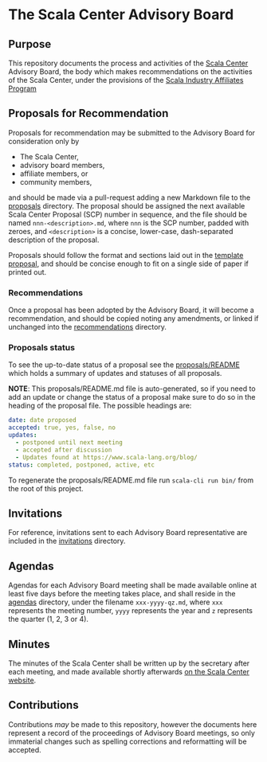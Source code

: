 # The Scala Center Advisory Board

## Purpose

This repository documents the process and activities of the [Scala
Center](http://scala.epfl.ch) Advisory Board, the body which makes
recommendations on the activities of the Scala Center, under the provisions of
the [Scala Industry Affiliates
Program](https://scala.epfl.ch/docs/ScalaCenterMembershipRegulations.pdf)

## Proposals for Recommendation

Proposals for recommendation may be submitted to the Advisory Board for
consideration only by

 - The Scala Center,
 - advisory board members,
 - affiliate members, or
 - community members,

and should be made via a pull-request adding a new Markdown file to the
[proposals](https://github.com/scalacenter/advisoryboard/tree/main/proposals)
directory.  The proposal should be assigned the next available Scala Center
Proposal (SCP) number in sequence, and the file should be named
`nnn-<description>.md`, where `nnn` is the SCP number, padded with zeroes, and
`<description>` is a concise, lower-case, dash-separated description of the
proposal.

Proposals should follow the format and sections laid out in the [template
proposal](https://github.com/scalacenter/advisoryboard/tree/main/templates/proposal.md),
and should be concise enough to fit on a single side of paper if printed out.

### Recommendations

Once a proposal has been adopted by the Advisory Board, it will become a
recommendation, and should be copied noting any amendments, or linked if
unchanged into the
[recommendations](https://github.com/scalacenter/advisoryboard/tree/main/recommendations)
directory.

### Proposals status

To see the up-to-date status of a proposal see the
[proposals/README](./proposals/README.md) which holds a summary of updates and
statuses of all proposals.

**NOTE**: This proposals/README.md file is auto-generated, so if you need to add
an update or change the status of a proposal make sure to do so in the heading
of the proposal file. The possible headings are:

```yaml
date: date proposed
accepted: true, yes, false, no
updates:
  - postponed until next meeting
  - accepted after discussion
  - Updates found at https://www.scala-lang.org/blog/
status: completed, postponed, active, etc
```

To regenerate the proposals/README.md file run `scala-cli run bin/` from the
root of this project.

## Invitations

For reference, invitations sent to each Advisory Board representative are
included in the 
[invitations](https://github.com/scalacenter/advisoryboard/tree/main/invitations)
directory.

## Agendas

Agendas for each Advisory Board meeting shall be made available online at least
five days before the meeting takes place, and shall reside in the
[agendas](https://github.com/scalacenter/advisoryboard/tree/main/agendas)
directory, under the filename `xxx-yyyy-qz.md`, where `xxx` represents the
meeting number, `yyyy` represents the year and `z` represents the quarter (1,
2, 3 or 4).

## Minutes

The minutes of the Scala Center shall be written up by the secretary
after each meeting, and made available shortly afterwards
[on the Scala Center website](https://scala.epfl.ch/records.html).

## Contributions

Contributions *may* be made to this repository, however the documents here
represent a record of the proceedings of Advisory Board meetings, so only
immaterial changes such as spelling corrections and reformatting will be
accepted.


